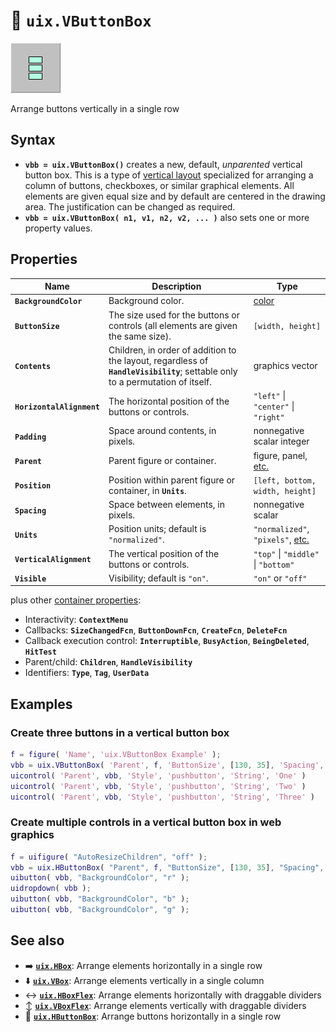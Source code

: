 # :vertical_traffic_light: **`uix.VButtonBox`**

[![VButtonBox](Images/bigIcon_VButtonBox.png "VButtonBox")](uixVButtonBox.md)

Arrange buttons vertically in a single row

## Syntax

* **`vbb = uix.VButtonBox()`** creates a new, default, *unparented* vertical button box. This is a type of [vertical layout](uixVBox.md) specialized for arranging a column of buttons, checkboxes, or similar graphical elements. All elements are given equal size and by default are centered in the drawing area. The justification can be changed as required.
* **`vbb = uix.VButtonBox( n1, v1, n2, v2, ... )`** also sets one or more property values.

## Properties

| Name | Description | Type |
| --- | --- | --- |
| **`BackgroundColor`** | Background color. | [color](https://www.mathworks.com/help/matlab/creating_plots/specify-plot-colors.html) |
| **`ButtonSize`** | The size used for the buttons or controls (all elements are given the same size). | `[width, height]` |
| **`Contents`** | Children, in order of addition to the layout, regardless of **`HandleVisibility`**; settable only to a permutation of itself. | graphics vector |
| **`HorizontalAlignment`** | The horizontal position of the buttons or controls. | `"left"` \| `"center"` \| `"right"` |
| **`Padding`** | Space around contents, in pixels. | nonnegative scalar integer
| **`Parent`** | Parent figure or container. | figure, panel, [etc.](https://www.mathworks.com/help/matlab/ref/matlab.ui.container.panel-properties.html#mw_e4809363-1f35-4bc7-89f8-36ed9cccb017) |
| **`Position`** | Position within parent figure or container, in **`Units`**. | `[left, bottom, width, height]`  |
| **`Spacing`** | Space between elements, in pixels. | nonnegative scalar |
| **`Units`** | Position units; default is `"normalized"`. | `"normalized"`, `"pixels"`, [etc.](https://www.mathworks.com/help/matlab/ref/matlab.ui.container.panel-properties.html#bub8wap-1_sep_shared-Position) |
| **`VerticalAlignment`** | The vertical position of the buttons or controls. | `"top"` \| `"middle"` \| `"bottom"` |
| **`Visible`** | Visibility; default is `"on"`. | `"on"` or `"off"` |

plus other [container properties](https://www.mathworks.com/help/matlab/ref/matlab.ui.container.panel-properties.html):
* Interactivity: **`ContextMenu`**
* Callbacks: **`SizeChangedFcn`**, **`ButtonDownFcn`**, **`CreateFcn`**, **`DeleteFcn`**
* Callback execution control: **`Interruptible`**, **`BusyAction`**, **`BeingDeleted`**, **`HitTest`**
* Parent/child: **`Children`**, **`HandleVisibility`**
* Identifiers: **`Type`**, **`Tag`**, **`UserData`**

## Examples

### Create three buttons in a vertical button box

```matlab
f = figure( 'Name', 'uix.VButtonBox Example' );
vbb = uix.VButtonBox( 'Parent', f, 'ButtonSize', [130, 35], 'Spacing', 5 );
uicontrol( 'Parent', vbb, 'Style', 'pushbutton', 'String', 'One' )
uicontrol( 'Parent', vbb, 'Style', 'pushbutton', 'String', 'Two' )
uicontrol( 'Parent', vbb, 'Style', 'pushbutton', 'String', 'Three' )
```

### Create multiple controls in a vertical button box in web graphics

```matlab
f = uifigure( "AutoResizeChildren", "off" );
vbb = uix.HButtonBox( "Parent", f, "ButtonSize", [130, 35], "Spacing", 5 );
uibutton( vbb, "BackgroundColor", "r" );
uidropdown( vbb );
uibutton( vbb, "BackgroundColor", "b" );
uibutton( vbb, "BackgroundColor", "g" );
```

## See also

* :arrow_right: [**`uix.HBox`**](uixHBox.md): Arrange elements horizontally in a single row
* :arrow_down: [**`uix.VBox`**](uixVBox.md): Arrange elements vertically in a single column
* :left_right_arrow: [**`uix.HBoxFlex`**](uixHBox.md): Arrange elements horizontally with draggable dividers
* :arrow_up_down: [**`uix.VBoxFlex`**](uixVBox.md): Arrange elements vertically with draggable dividers
* :traffic_light: [**`uix.HButtonBox`**](uixHButtonBox.md): Arrange buttons horizontally in a single row